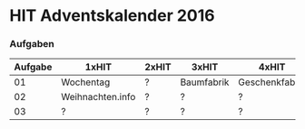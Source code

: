 # HIT Adventskalender 2016

### Aufgaben

Aufgabe | 1xHIT             | 2xHIT | 3xHIT         | 4xHIT             | 5xHIT 
--------|-------------------|-------|---------------|-------------------|-------
01      | Wochentag         | ?     | Baumfabrik    | Geschenkfabrik    | ?
02      | Weihnachten.info  | ?     | ?             | ?                 | ?
03      | ?                 | ?     | ?             | ?                 | ?